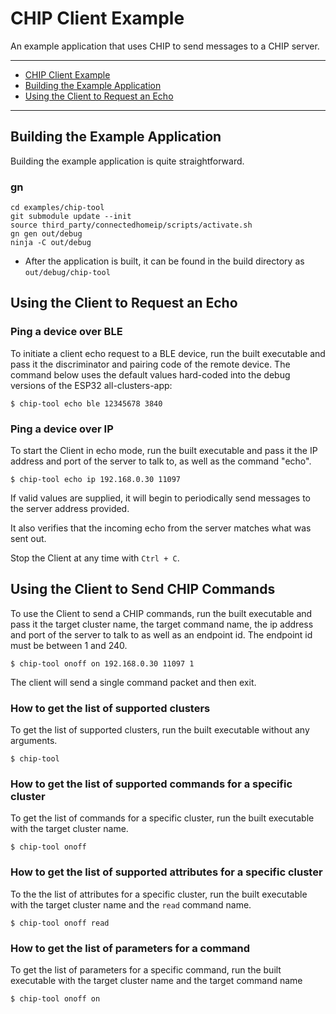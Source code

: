 # CHIP Client Example

An example application that uses CHIP to send messages to a CHIP server.

---

-   [CHIP Client Example](#chip-client-example)
-   [Building the Example Application](#building-the-example-application)
-   [Using the Client to Request an Echo](#using-the-client-to-request-an-echo)

---

## Building the Example Application

Building the example application is quite straightforward.

### gn

```
cd examples/chip-tool
git submodule update --init
source third_party/connectedhomeip/scripts/activate.sh
gn gen out/debug
ninja -C out/debug
```

-   After the application is built, it can be found in the build directory as
    `out/debug/chip-tool`

## Using the Client to Request an Echo

### Ping a device over BLE

To initiate a client echo request to a BLE device, run the built executable and
pass it the discriminator and pairing code of the remote device. The command
below uses the default values hard-coded into the debug versions of the ESP32
all-clusters-app:

    $ chip-tool echo ble 12345678 3840

### Ping a device over IP

To start the Client in echo mode, run the built executable and pass it the IP
address and port of the server to talk to, as well as the command "echo".

    $ chip-tool echo ip 192.168.0.30 11097

If valid values are supplied, it will begin to periodically send messages to the
server address provided.

It also verifies that the incoming echo from the server matches what was sent
out.

Stop the Client at any time with `Ctrl + C`.

## Using the Client to Send CHIP Commands

To use the Client to send a CHIP commands, run the built executable and pass it
the target cluster name, the target command name, the ip address and port of the
server to talk to as well as an endpoint id. The endpoint id must be between 1
and 240.

    $ chip-tool onoff on 192.168.0.30 11097 1

The client will send a single command packet and then exit.

### How to get the list of supported clusters

To get the list of supported clusters, run the built executable without any
arguments.

    $ chip-tool

### How to get the list of supported commands for a specific cluster

To get the list of commands for a specific cluster, run the built executable
with the target cluster name.

    $ chip-tool onoff

### How to get the list of supported attributes for a specific cluster

To the the list of attributes for a specific cluster, run the built executable
with the target cluster name and the `read` command name.

    $ chip-tool onoff read

### How to get the list of parameters for a command

To get the list of parameters for a specific command, run the built executable
with the target cluster name and the target command name

    $ chip-tool onoff on
